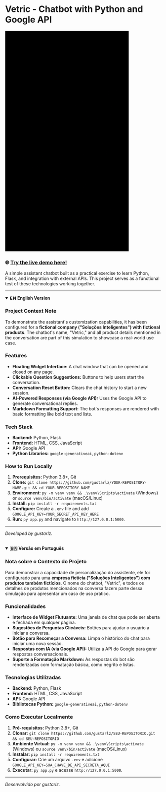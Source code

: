 # Vetric - Chatbot with Python and Google API

![Demonstração do Chatbot Vetric](demo.gif)

### 🌐 [Try the live demo here!](https://gustarlz.pythonanywhere.com/)

A simple assistant chatbot built as a practical exercise to learn Python, Flask, and integration with external APIs. This project serves as a functional test of these technologies working together.

---

<details open>
<summary><strong>𝗘𝗡 English Version</strong></summary>

### Project Context Note
To demonstrate the assistant's customization capabilities, it has been configured for a **fictional company ("Soluções Inteligentes") with fictional products**. The chatbot's name, "Vetric," and all product details mentioned in the conversation are part of this simulation to showcase a real-world use case.

### Features
- **Floating Widget Interface:** A chat window that can be opened and closed on any page.
- **Clickable Question Suggestions:** Buttons to help users start the conversation.
- **Conversation Reset Button:** Clears the chat history to start a new session.
- **AI-Powered Responses (via Google API):** Uses the Google API to generate conversational replies.
- **Markdown Formatting Support:** The bot's responses are rendered with basic formatting like bold text and lists.

### Tech Stack
- **Backend:** Python, Flask
- **Frontend:** HTML, CSS, JavaScript
- **API:** Google API
- **Python Libraries:** `google-generativeai`, `python-dotenv`

### How to Run Locally
1.  **Prerequisites:** Python 3.8+, Git
2.  **Clone:** `git clone https://github.com/gustarlz/YOUR-REPOSITORY-NAME.git && cd YOUR-REPOSITORY-NAME` <!--- PREENCHA AQUI -->
3.  **Environment:** `py -m venv venv && .\venv\Scripts\activate` (Windows) or `source venv/bin/activate` (macOS/Linux)
4.  **Install:** `pip install -r requirements.txt`
5.  **Configure:** Create a `.env` file and add `GOOGLE_API_KEY=YOUR_SECRET_API_KEY_HERE`
6.  **Run:** `py app.py` and navigate to `http://127.0.0.1:5000`.

---
*Developed by gustarlz.*

</details>

<br>

<details open>
<summary><strong>🇧🇷 Versão em Português</strong></summary>

### Nota sobre o Contexto do Projeto
Para demonstrar a capacidade de personalização do assistente, ele foi configurado para uma **empresa fictícia ("Soluções Inteligentes") com produtos também fictícios**. O nome do chatbot, "Vetric", e todos os detalhes de produtos mencionados na conversa fazem parte dessa simulação para apresentar um caso de uso prático.

### Funcionalidades
- **Interface de Widget Flutuante:** Uma janela de chat que pode ser aberta e fechada em qualquer página.
- **Sugestões de Perguntas Clicáveis:** Botões para ajudar o usuário a iniciar a conversa.
- **Botão para Recomeçar a Conversa:** Limpa o histórico do chat para iniciar uma nova sessão.
- **Respostas com IA (via Google API):** Utiliza a API do Google para gerar respostas conversacionais.
- **Suporte a Formatação Markdown:** As respostas do bot são renderizadas com formatação básica, como negrito e listas.

### Tecnologias Utilizadas
- **Backend:** Python, Flask
- **Frontend:** HTML, CSS, JavaScript
- **API:** Google API
- **Bibliotecas Python:** `google-generativeai`, `python-dotenv`

### Como Executar Localmente
1.  **Pré-requisitos:** Python 3.8+, Git
2.  **Clonar:** `git clone https://github.com/gustarlz/SEU-REPOSITORIO.git && cd SEU-REPOSITORIO` <!--- PREENCHA AQUI -->
3.  **Ambiente Virtual:** `py -m venv venv && .\venv\Scripts\activate` (Windows) ou `source venv/bin/activate` (macOS/Linux)
4.  **Instalar:** `pip install -r requirements.txt`
5.  **Configurar:** Crie um arquivo `.env` e adicione `GOOGLE_API_KEY=SUA_CHAVE_DE_API_SECRETA_AQUI`
6.  **Executar:** `py app.py` e acesse `http://127.0.0.1:5000`.

---
*Desenvolvido por gustarlz.*

</details>
